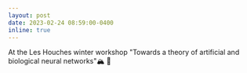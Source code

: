 ```yaml
---
layout: post
date: 2023-02-24 08:59:00-0400
inline: true
---
```


At the Les Houches winter workshop "Towards a theory of artificial and biological neural networks"🏔️ 🍊